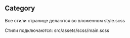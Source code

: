 ## Category

Все стили странице делаются во вложенном style.scss

Стили подключаются: src/assets/scss/main.scss